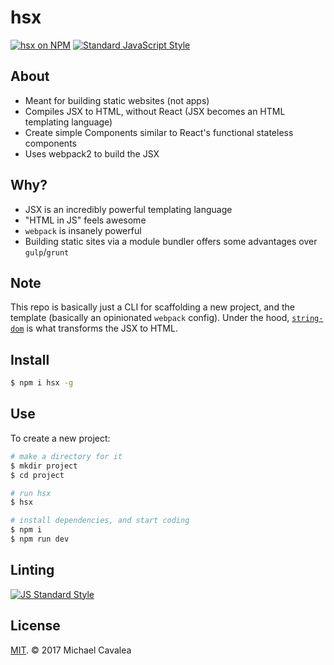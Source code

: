 # hsx

[![hsx on NPM](https://img.shields.io/npm/v/hsx.svg?style=flat-square)](https://www.npmjs.com/package/hsx) [![Standard JavaScript Style](https://img.shields.io/badge/code_style-standard-brightgreen.svg?style=flat-square)](http://standardjs.com/)

## About

* Meant for building static websites (not apps)
* Compiles JSX to HTML, without React (JSX becomes an HTML templating language)
* Create simple Components similar to React's functional stateless components
* Uses webpack2 to build the JSX

## Why?

* JSX is an incredibly powerful templating language
* "HTML in JS" feels awesome
* `webpack` is insanely powerful
* Building static sites via a module bundler offers some advantages over `gulp`/`grunt`

## Note

This repo is basically just a CLI for scaffolding a new project, and the template (basically an opinionated `webpack` config). Under the hood, [`string-dom`](https://github.com/callmecavs/string-dom) is what transforms the JSX to HTML.

## Install

```sh
$ npm i hsx -g
```

## Use

To create a new project:

```sh
# make a directory for it
$ mkdir project
$ cd project

# run hsx
$ hsx

# install dependencies, and start coding
$ npm i
$ npm run dev
```

## Linting

[![JS Standard Style](https://cdn.rawgit.com/feross/standard/master/badge.svg)](http://standardjs.com)

## License

[MIT](https://opensource.org/licenses/MIT). © 2017 Michael Cavalea
